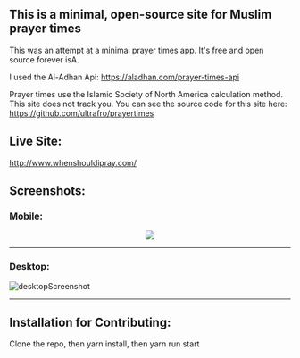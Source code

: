 ## This is a minimal, open-source site for Muslim prayer times

This was an attempt at a minimal prayer times app. It's free and open source forever isA. 

I used the Al-Adhan Api: https://aladhan.com/prayer-times-api

Prayer times use the Islamic Society of North America calculation method. This site does not track you. You can see the source code for this site here: https://github.com/ultrafro/prayertimes

## Live Site:
http://www.whenshouldipray.com/

## Screenshots:

### Mobile:
<p align="center">
  <img src="https://user-images.githubusercontent.com/3029964/103339719-298ede00-4a50-11eb-90ad-fdc02e1b0260.JPG" />
</p>

<hr>

### Desktop:
![desktopScreenshot](https://user-images.githubusercontent.com/3029964/103339731-327faf80-4a50-11eb-8172-6d287591e6b3.JPG)
<hr>

## Installation for Contributing:
Clone the repo, then yarn install, then yarn run start
